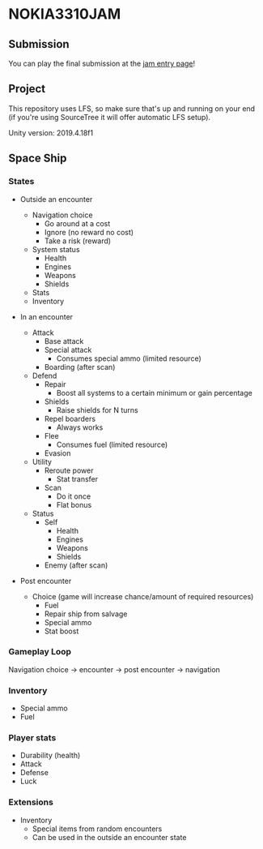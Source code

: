 # NOKIA3310JAM

## Submission

You can play the final submission at the [jam entry page](https://satriali.itch.io/space-thing)!

## Project

This repository uses LFS, so make sure that's up and running on your end (if you're using SourceTree it will offer automatic LFS setup).

Unity version: 2019.4.18f1

## Space Ship

### States

- Outside an encounter
	- Navigation choice
		- Go around at a cost
		- Ignore (no reward no cost)
		- Take a risk (reward)
	- System status
		- Health
		- Engines
		- Weapons
		- Shields
	- Stats
	- Inventory

- In an encounter
	- Attack
		- Base attack
		- Special attack
			- Consumes special ammo (limited resource)
		- Boarding (after scan)
	- Defend
		- Repair
			- Boost all systems to a certain minimum or gain percentage
		- Shields
			- Raise shields for N turns
		- Repel boarders
			- Always works
		- Flee
			- Consumes fuel (limited resource)
		- Evasion
	- Utility
		- Reroute power
			- Stat transfer
		- Scan
			- Do it once
			- Flat bonus
	- Status
		- Self
			- Health
			- Engines
			- Weapons
			- Shields
		- Enemy (after scan)

- Post encounter
	- Choice (game will increase chance/amount of required resources)
		- Fuel
		- Repair ship from salvage
		- Special ammo
		- Stat boost

### Gameplay Loop

Navigation choice -> encounter -> post encounter -> navigation

### Inventory

- Special ammo
- Fuel

### Player stats

- Durability (health)
- Attack
- Defense
- Luck

### Extensions

- Inventory
	- Special items from random encounters
	- Can be used in the outside an encounter state

